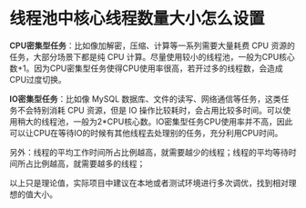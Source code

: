 # 线程池中核心线程数量大小怎么设置

**<font style="color:rgb(51, 51, 51);">CPU密集型任务</font>**<font style="color:rgb(34, 34, 34);">：比如像加解密，压缩、计算等一系列需要大量耗费 CPU 资源的任务，大部分场景下都是纯 CPU 计算。尽量使用较小的线程池，一般为CPU核心数+1。因为CPU密集型任务使得CPU使用率很高，若开过多的线程数，会造成CPU过度切换。</font>

**<font style="color:rgb(51, 51, 51);">IO密集型任务</font>**<font style="color:rgb(34, 34, 34);">：比如像 MySQL 数据库、文件的读写、网络通信等任务，这类任务不会特别消耗 CPU 资源，但是 IO 操作比较耗时，会占用比较多时间。可以使用稍大的线程池，一般为2*CPU核心数。IO密集型任务CPU使用率并不高，因此可以让CPU在等待IO的时候有其他线程去处理别的任务，充分利用CPU时间。</font>

<font style="color:rgb(34, 34, 34);">另外：线程的平均工作时间所占比例越高，就需要越少的线程；线程的平均等待时间所占比例越高，就需要越多的线程；</font>

<font style="color:rgb(34, 34, 34);">以上只是理论值，实际项目中建议在本地或者测试环境进行多次调优，找到相对理想的值大小。</font>
